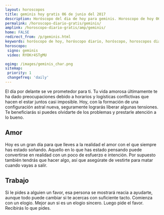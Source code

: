 ```yaml
---
layout: horoscopos
title: geminis hoy gratis 06 de junio del 2017 
description: Horóscopo del dia de hoy para geminis. Horoscopo de hoy 06 de junio del 2017. Las predicciones de amor, trabajo, vida personal gratis.
permalink: /horoscopo-diario-gratis/geminis/
amplink: /horoscopo-diario-gratis/amp/geminis/
home: FALSE
redirect_from: /p/geminis.html
keywords: horóscopo de hoy, horóscopo diario, horóscopo, horoscopos diarios gratis del dia de hoy, horóscopo diario gratis,horóscopo 2017, horóscopo esperanza gracia, horoscopo geminis hoy, horoscop, horóscopos gratis, horoscopo geminis, horoscopo geminis 2017, Tarot, Astrologia, Zodíaco, geminis, horoscopo gratis
horoscopo:
 signo: geminis
 video: RYOKr4STgMU

ogimg: /images/geminis_char.png
sitemap:
 priority: 1
 changefreq: 'daily'
---
```



El día por delante se ve prometedor para ti. Tu vida amorosa últimamente te ha dado preocupaciones debido a horarios y logísticas conflictivas que hacen el estar juntos casi imposible. Hoy, con la formación de una configuración astral nueva, seguramente lograrás liberar algunas tensiones. Te beneficiarás si puedes olvidarte de los problemas y prestarle atención a lo bueno.

## Amor

Hoy es un gran día para que lleves a la realidad el amor con el que siempre has estado soñando. Aquello en lo que has estado pensando puede convertirse en realidad con un poco de esfuerzo e intención. Por supuesto también tendrás que hacer algo, así que asegúrate de vestirte para matar cuando vayas a salir.

## Trabajo

Si le pides a alguien un favor, esa persona se mostrará reacia a ayudarte, aunque todo puede cambiar si te acercas con suficiente tacto. Comienza con un elogio. Mejor aun si es un elogio sincero. Luego pide el favor. Recibirás lo que pides.